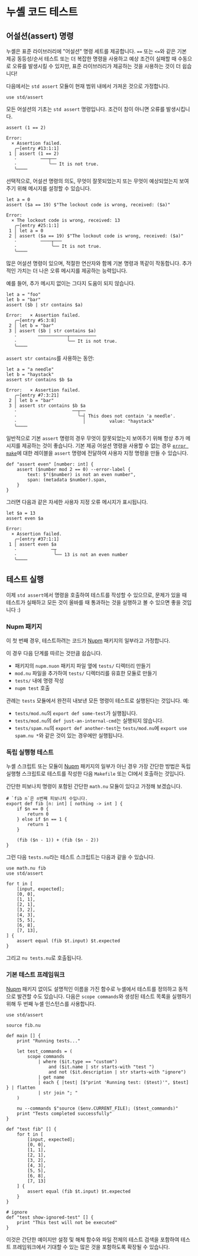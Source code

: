 # 누셸 코드 테스트

## 어설션(assert) 명령

누셸은 표준 라이브러리에 "어설션" 명령 세트를 제공합니다.
`==` 또는 `<=`와 같은 기본 제공 동등성/순서 테스트 또는 더 복잡한 명령을 사용하고 예상 조건이 실패할 때 수동으로 오류를 발생시킬 수 있지만, 표준 라이브러리가 제공하는 것을 사용하는 것이 더 쉽습니다!

다음에서는 `std assert` 모듈이 현재 범위 내에서 가져온 것으로 가정합니다.

```nu
use std/assert
```

모든 어설션의 기초는 `std assert` 명령입니다. 조건이 참이 아니면 오류를 발생시킵니다.

```nu
assert (1 == 2)
```

```nu
Error:
  × Assertion failed.
   ╭─[entry #13:1:1]
 1 │ assert (1 == 2)
   ·         ───┬──
   ·            ╰── It is not true.
   ╰────
```

선택적으로, 어설션 명령의 의도, 무엇이 잘못되었는지 또는 무엇이 예상되었는지 보여주기 위해 메시지를 설정할 수 있습니다.

```nu
let a = 0
assert ($a == 19) $"The lockout code is wrong, received: ($a)"
```

```nu
Error:
  × The lockout code is wrong, received: 13
   ╭─[entry #25:1:1]
 1 │ let a = 0
 2 │ assert ($a == 19) $"The lockout code is wrong, received: ($a)"
   ·         ────┬───
   ·             ╰── It is not true.
   ╰────
```

많은 어설션 명령이 있으며, 적절한 연산자와 함께 기본 명령과 똑같이 작동합니다. 추가적인 가치는 더 나은 오류 메시지를 제공하는 능력입니다.

예를 들어, 추가 메시지 없이는 그다지 도움이 되지 않습니다.

```nu
let a = "foo"
let b = "bar"
assert ($b | str contains $a)
```

```nu
Error:   × Assertion failed.
   ╭─[entry #5:3:8]
 2 │ let b = "bar"
 3 │ assert ($b | str contains $a)
   ·        ───────────┬──────────
   ·                   ╰── It is not true.
   ╰────
```

`assert str contains`를 사용하는 동안:

```nu
let a = "a needle"
let b = "haystack"
assert str contains $b $a
```

```nu
Error:   × Assertion failed.
   ╭─[entry #7:3:21]
 2 │ let b = "bar"
 3 │ assert str contains $b $a
   ·                     ──┬──
   ·                       ╰─┤ This does not contain 'a needle'.
   ·                         │         value: "haystack"
   ╰────
```

일반적으로 기본 `assert` 명령의 경우 무엇이 잘못되었는지 보여주기 위해 항상 추가 메시지를 제공하는 것이 좋습니다. 기본 제공 어설션 명령을 사용할 수 없는 경우 [`error make`](/commands/docs/error_make.md)에 대한 레이블을 `assert` 명령에 전달하여 사용자 지정 명령을 만들 수 있습니다.

```nu
def "assert even" [number: int] {
    assert ($number mod 2 == 0) --error-label {
        text: $"($number) is not an even number",
        span: (metadata $number).span,
    }
}
```

그러면 다음과 같은 자세한 사용자 지정 오류 메시지가 표시됩니다.

```nu
let $a = 13
assert even $a
```

```nu
Error:
  × Assertion failed.
   ╭─[entry #37:1:1]
 1 │ assert even $a
   ·             ─┬
   ·              ╰── 13 is not an even number
   ╰────
```

## 테스트 실행

이제 `std assert`에서 명령을 호출하여 테스트를 작성할 수 있으므로, 문제가 있을 때 테스트가 실패하고 모든 것이 올바를 때 통과하는 것을 실행하고 볼 수 있으면 좋을 것입니다 :)

### Nupm 패키지

이 첫 번째 경우, 테스트하려는 코드가 [Nupm] 패키지의 일부라고 가정합니다.

이 경우 다음 단계를 따르는 것만큼 쉽습니다.

- 패키지의 `nupm.nuon` 패키지 파일 옆에 `tests/` 디렉터리 만들기
- `mod.nu` 파일을 추가하여 `tests/` 디렉터리를 유효한 모듈로 만들기
- `tests/` 내에 명령 작성
- `nupm test` 호출

관례는 `tests` 모듈에서 완전히 내보낸 모든 명령이 테스트로 실행된다는 것입니다. 예:

- `tests/mod.nu`의 `export def some-test`가 실행됩니다.
- `tests/mod.nu`의 `def just-an-internal-cmd`는 실행되지 않습니다.
- `tests/spam.nu`의 `export def another-test`는 `tests/mod.nu`에 `export use spam.nu *`와 같은 것이 있는 경우에만 실행됩니다.

### 독립 실행형 테스트

누셸 스크립트 또는 모듈이 [Nupm] 패키지의 일부가 아닌 경우 가장 간단한 방법은 독립 실행형 스크립트로 테스트를 작성한 다음 `Makefile` 또는 CI에서 호출하는 것입니다.

간단한 피보나치 명령이 포함된 간단한 `math.nu` 모듈이 있다고 가정해 보겠습니다.

```nu
# `fib n`은 n번째 피보나치 수입니다.
export def fib [n: int] [ nothing -> int ] {
    if $n == 0 {
        return 0
    } else if $n == 1 {
        return 1
    }

    (fib ($n - 1)) + (fib ($n - 2))
}
```

그런 다음 `tests.nu`라는 테스트 스크립트는 다음과 같을 수 있습니다.

```nu
use math.nu fib
use std/assert

for t in [
    [input, expected];
    [0, 0],
    [1, 1],
    [2, 1],
    [3, 2],
    [4, 3],
    [5, 5],
    [6, 8],
    [7, 13],
] {
    assert equal (fib $t.input) $t.expected
}
```

그리고 `nu tests.nu`로 호출됩니다.

### 기본 테스트 프레임워크

[Nupm] 패키지 없이도 설명적인 이름을 가진 함수로 누셸에서 테스트를 정의하고 동적으로 발견할 수도 있습니다. 다음은 `scope commands`와 생성된 테스트 목록을 실행하기 위해 두 번째 누셸 인스턴스를 사용합니다.

```nu
use std/assert

source fib.nu

def main [] {
    print "Running tests..."

    let test_commands = (
        scope commands
            | where ($it.type == "custom")
                and ($it.name | str starts-with "test ")
                and not ($it.description | str starts-with "ignore")
            | get name
            | each { |test| [$"print 'Running test: ($test)'", $test] } | flatten
            | str join "; "
    )

    nu --commands $"source ($env.CURRENT_FILE); ($test_commands)"
    print "Tests completed successfully"
}

def "test fib" [] {
    for t in [
        [input, expected];
        [0, 0],
        [1, 1],
        [2, 1],
        [3, 2],
        [4, 3],
        [5, 5],
        [6, 8],
        [7, 13]
    ] {
        assert equal (fib $t.input) $t.expected
    }
}

# ignore
def "test show-ignored-test" [] {
    print "This test will not be executed"
}
```

이것은 간단한 예이지만 설정 및 해체 함수와 파일 전체의 테스트 검색을 포함하여 테스트 프레임워크에서 기대할 수 있는 많은 것을 포함하도록 확장될 수 있습니다.

[Nupm]: https://github.com/nushell/nupm
